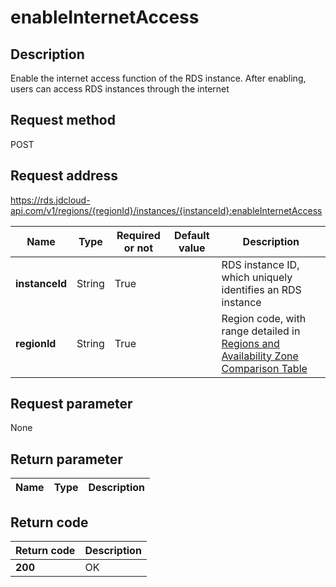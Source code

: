 # enableInternetAccess


## Description
Enable the internet access function of the RDS instance. After enabling, users can access RDS instances through the internet

## Request method
POST

## Request address
https://rds.jdcloud-api.com/v1/regions/{regionId}/instances/{instanceId}:enableInternetAccess

|Name|Type|Required or not|Default value|Description|
|---|---|---|---|---|
|**instanceId**|String|True||RDS instance ID, which uniquely identifies an RDS instance|
|**regionId**|String|True||Region code, with range detailed in [Regions and Availability Zone Comparison Table](../Enum-Definitions/Regions-AZ.md)|

## Request parameter
None


## Return parameter
|Name|Type|Description|
|---|---|---|



## Return code
|Return code|Description|
|---|---|
|**200**|OK|
